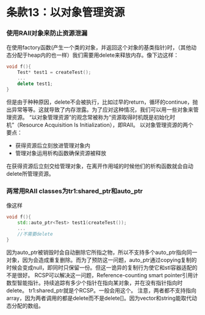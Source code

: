 # 条款13：以对象管理资源
### 使用RAII对象来防止资源泄漏
在使用factory函数(产生一个类的对象，并返回这个对象的基类指针)时，（其他动态分配于heap内的也一样）我们需要用delete来释放内存。像下边这样：
```c++
void f(){
    Test* test1 = createTest();
    ...
    delete test1;
}
```
但是由于种种原因，delete不会被执行，比如过早的return，循环的continue，抛出异常等等。这就导致了内存泄露。为了应对这种情况，我们可以用一些对象来管理资源。
“以对象管理资源”的观念常被称为“资源取得时机既是初始化时机”（Resource Acquisition Is Initialization），即RAII。
以对象管理资源的两个要点：
* 获得资源后立刻放进管理对象内
* 管理对象运用析构函数确保资源被释放

在获得资源后立刻交给管理对象，在离开作用域的时候他们的析构函数就会自动delete所管理资源。

### 两常用RAII classes为tr1:shared_ptr和auto_ptr
像这样
```c++
void f(){
    std::auto_ptr<Test> test1(createTest());
    ...
    //不需要delete
}
```
因为auto_ptr被销毁时会自动删除它所指之物，所以不支持多个auto_ptr指向同一对象，因为会造成重复删除。而为了预防这一问题，auto_ptr通过copying复制的时候会变成null，即同时只保留一份。但这一诡异的复制行为使它和stl容器适配的不是很好。
RCSP可以解决这一问题，Reference-counting smart pointer引用计数型智能指针。持续追踪有多少个指针在指向某对象，并在没有指针指向时delete。
tr1:shared_ptr就是个RCSP。一般会用这个。
注意，两者都不支持指向array，因为两者调用的都是delete而不是delete[]。因为vector和string能取代动态分配的数组。